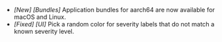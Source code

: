 * _[New] [Bundles]_ Application bundles for aarch64 are now available for macOS and Linux.  
* _[Fixed] [UI]_ Pick a random color for severity labels that do not match a known severity level.  